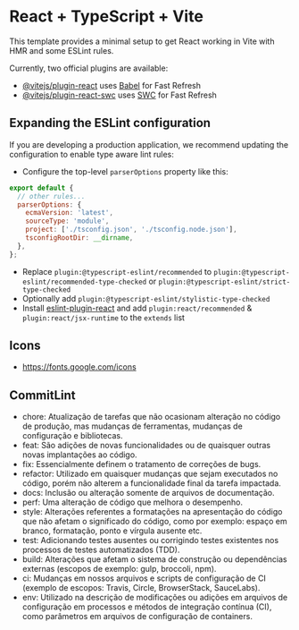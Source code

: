 # React + TypeScript + Vite

This template provides a minimal setup to get React working in Vite with HMR and some ESLint rules.

Currently, two official plugins are available:

- [@vitejs/plugin-react](https://github.com/vitejs/vite-plugin-react/blob/main/packages/plugin-react/README.md) uses [Babel](https://babeljs.io/) for Fast Refresh
- [@vitejs/plugin-react-swc](https://github.com/vitejs/vite-plugin-react-swc) uses [SWC](https://swc.rs/) for Fast Refresh

## Expanding the ESLint configuration

If you are developing a production application, we recommend updating the configuration to enable type aware lint rules:

- Configure the top-level `parserOptions` property like this:

```js
export default {
  // other rules...
  parserOptions: {
    ecmaVersion: 'latest',
    sourceType: 'module',
    project: ['./tsconfig.json', './tsconfig.node.json'],
    tsconfigRootDir: __dirname,
  },
};
```

- Replace `plugin:@typescript-eslint/recommended` to `plugin:@typescript-eslint/recommended-type-checked` or `plugin:@typescript-eslint/strict-type-checked`
- Optionally add `plugin:@typescript-eslint/stylistic-type-checked`
- Install [eslint-plugin-react](https://github.com/jsx-eslint/eslint-plugin-react) and add `plugin:react/recommended` & `plugin:react/jsx-runtime` to the `extends` list

## Icons

- https://fonts.google.com/icons

## CommitLint

- chore: Atualização de tarefas que não ocasionam alteração no código de produção, mas mudanças de ferramentas, mudanças de configuração e bibliotecas.
- feat: São adições de novas funcionalidades ou de quaisquer outras novas implantações ao código.
- fix: Essencialmente definem o tratamento de correções de bugs.
- refactor: Utilizado em quaisquer mudanças que sejam executados no código, porém não alterem a funcionalidade final da tarefa impactada.
- docs: Inclusão ou alteração somente de arquivos de documentação.
- perf: Uma alteração de código que melhora o desempenho.
- style: Alterações referentes a formatações na apresentação do código que não afetam o significado do código, como por exemplo: espaço em branco, formatação, ponto e vírgula ausente etc.
- test: Adicionando testes ausentes ou corrigindo testes existentes nos processos de testes automatizados (TDD).
- build: Alterações que afetam o sistema de construção ou dependências externas (escopos de exemplo: gulp, broccoli, npm).
- ci: Mudanças em nossos arquivos e scripts de configuração de CI (exemplo de escopos: Travis, Circle, BrowserStack, SauceLabs).
- env: Utilizado na descrição de modificações ou adições em arquivos de configuração em processos e métodos de integração contínua (CI), como parâmetros em arquivos de configuração de containers.
